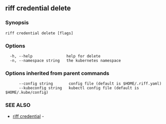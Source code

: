 ## riff credential delete



### Synopsis



```
riff credential delete [flags]
```

### Options

```
  -h, --help               help for delete
  -n, --namespace string   the kubernetes namespace
```

### Options inherited from parent commands

```
      --config string       config file (default is $HOME/.riff.yaml)
      --kubeconfig string   kubectl config file (default is $HOME/.kube/config)
```

### SEE ALSO

* [riff credential](riff_credential.md)	 - 

